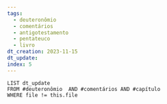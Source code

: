 ```yaml
---
tags:
  - deuteronômio
  - comentários
  - antigotestamento
  - pentateuco
  - livro
dt_creation: 2023-11-15
dt_update: 
index: 5
---
```



```dataview
LIST dt_update
FROM #deuteronômio  AND #comentários AND #capítulo 
WHERE file != this.file
```